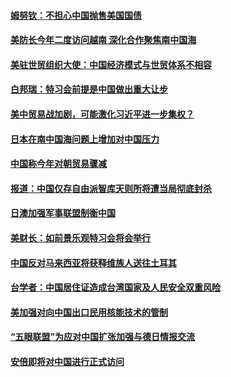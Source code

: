 #### [姆努钦：不担心中国抛售美国国债](../pages/zyyyoeqqvi/4612002.md?t=10130633) 

#### [美防长今年二度访问越南 深化合作聚焦南中国海](../pages/zyyyoeqqvi/4611993.md?t=10130633) 

#### [美驻世贸组织大使：中国经济模式与世贸体系不相容](../pages/zyyyoeqqvi/4611601.md?t=10130633) 

#### [白邦瑞：特习会前提是中国做出重大让步](../pages/zyyyoeqqvi/4611595.md?t=10130633) 

#### [美中贸易战加剧，可能激化习近平进一步集权？](../pages/zyyyoeqqvi/4611522.md?t=10130633) 

#### [日本在南中国海问题上增加对中国压力](../pages/zyyyoeqqvi/4611157.md?t=10130633) 

#### [中国称今年对朝贸易骤减](../pages/zyyyoeqqvi/4611123.md?t=10130633) 

#### [报道：中国仅存自由派智库天则所将遭当局彻底封杀](../pages/zyyyoeqqvi/4610908.md?t=10130633) 

#### [日澳加强军事联盟制衡中国](../pages/zyyyoeqqvi/4610800.md?t=10130633) 

#### [美财长：如前景乐观特习会将会举行](../pages/zyyyoeqqvi/4610784.md?t=10130633) 

#### [中国反对马来西亚将获释维族人送往土耳其](../pages/zyyyoeqqvi/4610714.md?t=10130633) 

#### [台学者：中国居住证造成台湾国家及人民安全双重风险](../pages/zyyyoeqqvi/4610673.md?t=10130633) 

#### [美加强对向中国出口民用核能技术的管制](../pages/zyyyoeqqvi/4610654.md?t=10130633) 

#### [“五眼联盟”为应对中国扩张加强与德日情报交流 ](../pages/zyyyoeqqvi/4610644.md?t=10130633) 

#### [安倍即将对中国进行正式访问](../pages/zyyyoeqqvi/4610598.md?t=10130633) 

